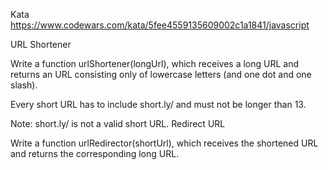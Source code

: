 Kata https://www.codewars.com/kata/5fee4559135609002c1a1841/javascript

URL Shortener

Write a function urlShortener(longUrl), which receives a long URL and returns an URL consisting only of lowercase letters (and one dot and one slash).

Every short URL has to include short.ly/ and must not be longer than 13.

Note: short.ly/ is not a valid short URL.
Redirect URL

Write a function urlRedirector(shortUrl), which receives the shortened URL and returns the corresponding long URL.
